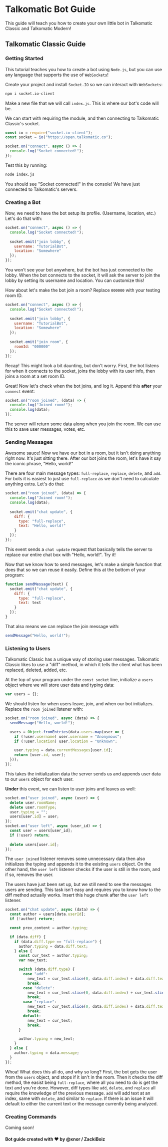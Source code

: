 # Talkomatic Bot Guide

This guide will teach you how to create your own little bot in Talkomatic Classic and Talkomatic Modern!

## Talkomatic Classic Guide

### Getting Started

This tutorial teaches you how to create a bot using `Node.js`, but you can use any language that supports the use of `WebSockets`!

Create your project and install `Socket.IO` so we can interact with `WebSockets`:
```sh
npm i socket.io-client
```
Make a new file that we will call `index.js`. This is where our bot's code will be.

We can start with requiring the module, and then connecting to Talkomatic Classic's socket.

```js
const io = require("socket.io-client");
const socket = io("https://open.talkomatic.co");

socket.on("connect", async () => {
  console.log("Socket connected!");
});
```

Test this by running:
```sh
node index.js
```
You should see "Socket connected!" in the console! We have just connected to Talkomatic's servers.

### Creating a Bot

Now, we need to have the bot setup its profile. (Username, location, etc.) Let's do that with:
```js
socket.on("connect", async () => {
  console.log("Socket connected!");
  
  socket.emit("join lobby", {
    username: "TutorialBot",
    location: "Somewhere"
  });
});
```
You won't see your bot anywhere, but the bot has just connected to the lobby. When the bot connects to the socket, it will ask the server to join the lobby by setting its username and location. You can customize this!

How about let's make the bot join a room? Replace `000000` with your testing room ID.
```js
socket.on("connect", async () => {
  console.log("Socket connected!");
  
  socket.emit("join lobby", {
    username: "TutorialBot",
    location: "Somewhere"
  });
  
  socket.emit("join room", {
    roomId: "000000"
  });
});
```

Recap! This might look a bit daunting, but don't worry. First, the bot listens for when it connects to the socket, joins the lobby with its user info, then joins a room at a set room ID.

Great! Now let's check when the bot joins, and log it. Append this **after** your `connect` event:
```js
socket.on("room joined", (data) => {
  console.log("Joined room!");
  console.log(data);
});
```
The server will return some data along when you join the room. We can use this to save user messages, votes, etc.

### Sending Messages

Awesome sauce! Now we have our bot in a room, but it isn't doing anything right now. It's just sitting there. After our bot joins the room, let's have it say the iconic phrase, "Hello, world!"

There are four main message types: `full-replace`, `replace`, `delete`, and `add`. For bots it is easiest to just use `full-replace` as we don't need to calculate anything extra. Let's do that:

```js
socket.on("room joined", (data) => {
  console.log("Joined room!");
  console.log(data);
  
  socket.emit("chat update", {
    diff: {
      type: "full-replace",
      text: "Hello, world!"
    }
  });
});
```
This event sends a `chat update` request that basically tells the server to replace our entire chat box with "Hello, world!". Try it!

Now that we know how to send messages, let's make a simple function that does that so we can reuse it easily. Define this at the bottom of your program:

```js
function sendMessage(text) {
  socket.emit("chat update", {
    diff: {
      type: "full-replace",
      text: text
    }
  });
}
```
That also means we can replace the join message with:

```js
sendMessage("Hello, world!");
```

### Listening to Users

Talkomatic Classic has a unique way of storing user messages. Talkomatic Classic likes to use a "diff" method, in which it tells the client what has been replaced, deleted, added, etc.

At the top of your program under the `const socket` line, initialize a `users` object where we will store user data and typing data:

```js
var users = {};
```

We should listen for when users leave, join, and when our bot initializes. Replace the `room joined` listener with:
```js
socket.on("room joined", async (data) => {
  sendMessage("Hello, world!");

  users = Object.fromEntries(data.users.map(user => {
    if (!user.username) user.username = "Anonymous";
    if (!user.location) user.location = "Unknown";

    user.typing = data.currentMessages[user.id];
    return [user.id, user];
  }));
});
```
This takes the initialization data the server sends us and appends user data to our `users` object for each user.

**Under** this event, we can listen to user joins and leaves as well:
```js
socket.on("user joined", async (user) => {
  delete user.roomName;
  delete user.roomType;
  user.typing = "";
  users[user.id] = user;
});
socket.on("user left", async (user_id) => {
  const user = users[user_id];
  if (!user) return;
  
  delete users[user.id];
});
```
The `user joined` listener removes some unnecessary data then also initializes the typing and appends it to the existing `users` object. On the other hand, the `user left` listener checks if the user is still in the room, and if so, removes the user.

The users have just been set up, but we still need to see the messages users are sending. This task isn't easy and requires you to know how to the diff method actually works. Insert this huge chunk after the `user left` listener.
```js
socket.on("chat update", async (data) => {
  const author = users[data.userId];
  if (!author) return;

  const prev_content = author.typing;

  if (data.diff) {
    if (data.diff.type == "full-replace") {
      author.typing = data.diff.text;
    } else {
      const cur_text = author.typing;
      var new_text;

      switch (data.diff.type) {
        case "add":
          new_text = cur_text.slice(0, data.diff.index) + data.diff.text + cur_text.slice(data.diff.index);
          break;
        case "delete":
          new_text = cur_text.slice(0, data.diff.index) + cur_text.slice(data.diff.index + data.diff.count);
          break;
        case "replace":
          new_text = cur_text.slice(0, data.diff.index) + data.diff.text + cur_text.slice(data.diff.index + data.diff.text.length + 1);
          break;
        default:
          new_text = cur_text;
          break;
      }

      author.typing = new_text;
    }
  } else {
    author.typing = data.message;
  }
});
```
Whoa! What does this all do, and why so long? First, the bot gets the user from the `users` object, and stops if it isn't in the room. Then it checks the diff method, the easist being `full-replace`, where all you need to do is get the text and you're done. However, diff types like `add`, `delete`, and `replace` all require the knowledge of the previous message. `add` will add text at an index, same with `delete`, and similar to `replace`. If there is an issue it will default to either the current text or the message currently being analyzed.

### Creating Commands

Coming soon!

#### Bot guide created with :heart: by @xnor / ZackiBoiz
